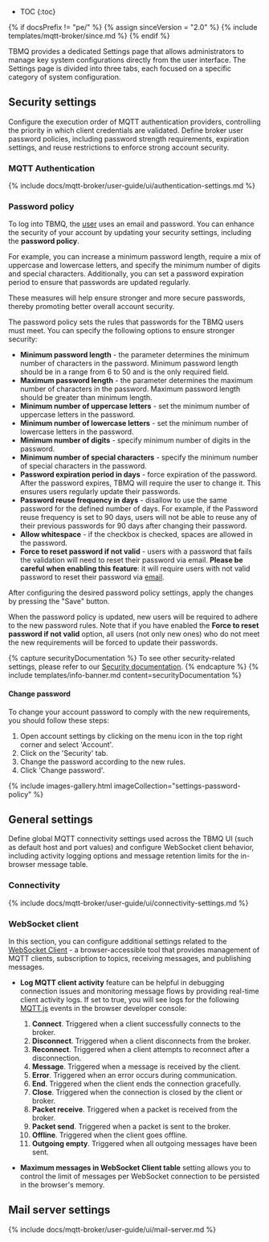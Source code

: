 
* TOC
{:toc}

{% if docsPrefix != "pe/" %}
{% assign sinceVersion = "2.0" %}
{% include templates/mqtt-broker/since.md %}
{% endif %}

TBMQ provides a dedicated Settings page that allows administrators to manage key system configurations directly from the user interface.
The Settings page is divided into three tabs, each focused on a specific category of system configuration.

## Security settings

Configure the execution order of MQTT authentication providers, controlling the priority in which client credentials are validated.
Define broker user password policies, including password strength requirements, expiration settings, and reuse restrictions to enforce strong account security.

### MQTT Authentication

{% include docs/mqtt-broker/user-guide/ui/authentication-settings.md %}

### Password policy

To log into TBMQ, the [user](/docs/mqtt-broker/user-guide/ui/users/) uses an email and password.
You can enhance the security of your account by updating your security settings, including the **password policy**.

For example, you can increase a minimum password length, require a mix of uppercase and lowercase letters, and specify the minimum number of digits and special characters.
Additionally, you can set a password expiration period to ensure that passwords are updated regularly.

These measures will help ensure stronger and more secure passwords, thereby promoting better overall account security.

The password policy sets the rules that passwords for the TBMQ users must meet. You can specify the following options to ensure stronger security:
- **Minimum password length** - the parameter determines the minimum number of characters in the password. Minimum password length should be in a range from 6 to 50 and is the only required field.
- **Maximum password length** - the parameter determines the maximum number of characters in the password. Maximum password length should be greater than minimum length.
- **Minimum number of uppercase letters** - set the minimum number of uppercase letters in the password.
- **Minimum number of lowercase letters** - set the minimum number of lowercase letters in the password.
- **Minimum number of digits** - specify minimum number of digits in the password.
- **Minimum number of special characters** - specify the minimum number of special characters in the password.
- **Password expiration period in days** - force expiration of the password. After the password expires, TBMQ will require the user to change it. This ensures users regularly update their passwords.
- **Password reuse frequency in days** - disallow to use the same password for the defined number of days. For example, if the Password reuse frequency is set to 90 days, users will not be able to reuse any of their previous passwords for 90 days after changing their password.
- **Allow whitespace** - if the checkbox is checked, spaces are allowed in the password.
- **Force to reset password if not valid** - users with a password that fails the validation will need to reset their password via email. **Please be careful when enabling this feature**: it will require users with not valid password to reset their password via [email](#mail-server-settings).

After configuring the desired password policy settings, apply the changes by pressing the "Save" button. 

When the password policy is updated, new users will be required to adhere to the new password rules. 
Note that if you have enabled the **Force to reset password if not valid** option, all users (not only new ones) who do not meet the new requirements will be forced to update their passwords.

{% capture securityDocumentation %}
To see other security-related settings, please refer to our [Security documentation](/docs/mqtt-broker/security/overview/).
{% endcapture %}
{% include templates/info-banner.md content=securityDocumentation %}

#### Change password

To change your account password to comply with the new requirements, you should follow these steps:

1. Open account settings by clicking on the menu icon in the top right corner and select 'Account'.
2. Click on the 'Security' tab.
3. Change the password according to the new rules.
4. Click 'Change password'.

{% include images-gallery.html imageCollection="settings-password-policy" %}

## General settings

Define global MQTT connectivity settings used across the TBMQ UI (such as default host and port values) and configure WebSocket client behavior,
including activity logging options and message retention limits for the in-browser message table.

### Connectivity

{% include docs/mqtt-broker/user-guide/ui/connectivity-settings.md %}

### WebSocket client

In this section, you can configure additional settings related to the [WebSocket Client](/docs/mqtt-broker/user-guide/ui/websocket-client/) - a browser-accessible tool that provides management of MQTT clients, subscription to topics, receiving messages, and publishing messages.

* **Log MQTT client activity** feature can be helpful in debugging connection issues and monitoring message flows by providing real-time client activity logs. 
If set to true, you will see logs for the following [MQTT.js](https://github.com/mqttjs/MQTT.js) events in the browser developer console:
  1. **Connect**. Triggered when a client successfully connects to the broker.
  2. **Disconnect**. Triggered when a client disconnects from the broker.
  3. **Reconnect**. Triggered when a client attempts to reconnect after a disconnection.
  4. **Message**. Triggered when a message is received by the client.
  5. **Error**. Triggered when an error occurs during communication.
  6. **End**. Triggered when the client ends the connection gracefully.
  7. **Close**. Triggered when the connection is closed by the client or broker.
  8. **Packet receive**. Triggered when a packet is received from the broker.
  9. **Packet send**. Triggered when a packet is sent to the broker.
  10. **Offline**. Triggered when the client goes offline.
  11. **Outgoing empty**. Triggered when all outgoing messages have been sent.

* **Maximum messages in WebSocket Client table** setting allows you to control the limit of messages per WebSocket connection to be persisted in the browser's memory.

## Mail server settings

{% include docs/mqtt-broker/user-guide/ui/mail-server.md %}
